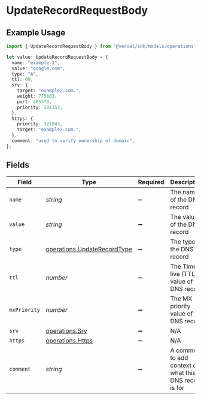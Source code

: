 # UpdateRecordRequestBody

## Example Usage

```typescript
import { UpdateRecordRequestBody } from "@vercel/sdk/models/operations";

let value: UpdateRecordRequestBody = {
  name: "example-1",
  value: "google.com",
  type: "A",
  ttl: 60,
  srv: {
    target: "example2.com.",
    weight: 775803,
    port: 405373,
    priority: 281153,
  },
  https: {
    priority: 321043,
    target: "example2.com.",
  },
  comment: "used to verify ownership of domain",
};
```

## Fields

| Field                                                                      | Type                                                                       | Required                                                                   | Description                                                                | Example                                                                    |
| -------------------------------------------------------------------------- | -------------------------------------------------------------------------- | -------------------------------------------------------------------------- | -------------------------------------------------------------------------- | -------------------------------------------------------------------------- |
| `name`                                                                     | *string*                                                                   | :heavy_minus_sign:                                                         | The name of the DNS record                                                 | example-1                                                                  |
| `value`                                                                    | *string*                                                                   | :heavy_minus_sign:                                                         | The value of the DNS record                                                | google.com                                                                 |
| `type`                                                                     | [operations.UpdateRecordType](../../models/operations/updaterecordtype.md) | :heavy_minus_sign:                                                         | The type of the DNS record                                                 | A                                                                          |
| `ttl`                                                                      | *number*                                                                   | :heavy_minus_sign:                                                         | The Time to live (TTL) value of the DNS record                             | 60                                                                         |
| `mxPriority`                                                               | *number*                                                                   | :heavy_minus_sign:                                                         | The MX priority value of the DNS record                                    |                                                                            |
| `srv`                                                                      | [operations.Srv](../../models/operations/srv.md)                           | :heavy_minus_sign:                                                         | N/A                                                                        |                                                                            |
| `https`                                                                    | [operations.Https](../../models/operations/https.md)                       | :heavy_minus_sign:                                                         | N/A                                                                        |                                                                            |
| `comment`                                                                  | *string*                                                                   | :heavy_minus_sign:                                                         | A comment to add context on what this DNS record is for                    | used to verify ownership of domain                                         |